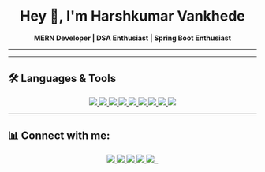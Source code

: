 <h1 align="center">Hey 👋, I'm Harshkumar Vankhede</h1>
<p align="center">
  <b>MERN Developer | DSA Enthusiast | Spring Boot Enthusiast</b>
</p>

---

<!-- ## 🚀 Projects

<p align="center">
  <a href="https://github.com/HarshVankhede/mern-dating-app">
    <img src="https://img.icons8.com/fluency/144/love.png" alt="Dating App" width="100"/>
  </a>
  &nbsp;&nbsp;&nbsp;
  <a href="https://github.com/HarshVankhede/player-auction-platform">
    <img src="https://img.icons8.com/fluency/144/cricket.png" alt="Player Auction" width="100"/>
  </a>
</p> -->

---

## 🛠️ Languages & Tools
<p align="center">
<a href = "https://react.dev/">
<img src="https://img.icons8.com/?size=80&id=bzf0DqjXFHIW&format=png"/>
</a>
  <a href = "https://nodejs.org/en">
  <img src="https://img.icons8.com/?size=96&id=hsPbhkOH4FMe&format=png"/>
  </a>
  <a href = "https://expressjs.com/">
  <img src="https://img.icons8.com/?size=80&id=WNoJgbzDr3i2&format=png"/>
  </a>
  <a href = "https://www.mongodb.com/">
  <img src="https://img.icons8.com/?size=160&id=tBBf3P8HL0vR&format=png"/>
  </a>
  <a href = "https://www.java.com/en/">
  <img src="https://img.icons8.com/?size=96&id=13679&format=png"/>
  </a>
  
  <a href = "https://www.javascript.com/">
  <img src="https://img.icons8.com/?size=96&id=108784&format=png"/>
  </a>
  <a href = "https://www.w3schools.com/html/">
  <img src="https://img.icons8.com/?size=96&id=v8RpPQUwv0N8&format=png"/>
  </a>
  <a href = "https://www.w3schools.com/css/">
  <img src="https://img.icons8.com/?size=96&id=21278&format=png"/>
  </a>
  <a href = "https://www.mysql.com/">
  <img src="https://img.icons8.com/?size=96&id=UFXRpPFebwa2&format=png"/>
  </a>


</p>

---

## 📊 Connect with me:
<p align="center">
<a href = "https://www.linkedin.com/in/harshkumar-vankhede-8a282532a?lipi=urn%3Ali%3Apage%3Ad_flagship3_profile_view_base_contact_details%3BY%2FlRL5zZQyKm6TY2kOmQ9Q%3D%3D">
<img src="https://img.icons8.com/?size=96&id=13930&format=png"/>
</a>
<a href = "https://www.instagram.com/harsh__vankhede_02?igsh=MWNscGZoaGU1Y3VjMA==">
  <img src="https://img.icons8.com/?size=96&id=Xy10Jcu1L2Su&format=png"/>
</a>
<a href = "https://www.hackerrank.com/profile/harshvankhede231">
  <img src="https://img.icons8.com/?size=160&id=iRVanPLYT6lT&format=png"/>
</a>
<a href = "https://codeforces.com/profile/HarshkumarVankhede">
  <img src="https://img.icons8.com/?size=160&id=jldAN67IAsrW&format=png"/>
</a>
<a href = "https://leetcode.com/u/ywwyoK34Q0/">
  <img src="https://img.icons8.com/?size=160&id=wDGo581Ea5Nf&format=png"/>
</a>
<a href = "">
  <img src=""/>
</a>
<a href = "">
  <img src=""/>
</a>

</p>
